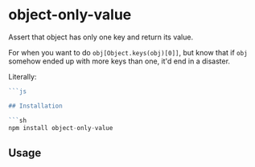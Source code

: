 # object-only-value
Assert that object has only one key and return its value.

For when you want to do `obj[Object.keys(obj)[0]]`, but know that if `obj`
somehow ended up with more keys than one, it'd end in a disaster.

Literally:

```js
```js

## Installation

```sh
npm install object-only-value
```

## Usage

```js
```
